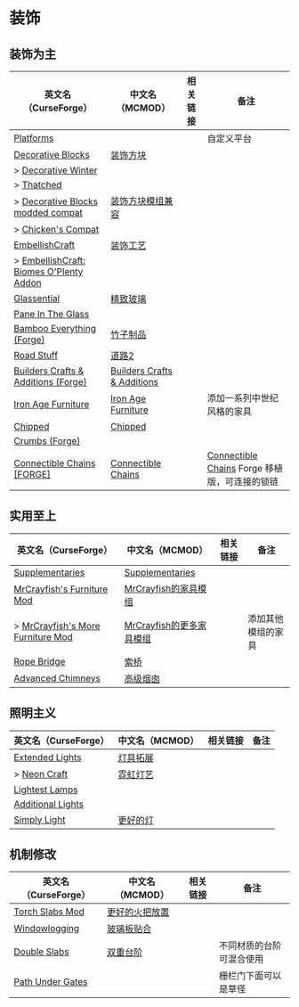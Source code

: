 # 装饰

## 装饰为主

| 英文名（CurseForge）                                                                                                        | 中文名（MCMOD）                                                     | 相关链接 | 备注                                                                                                             |
| --------------------------------------------------------------------------------------------------------------------------- | ------------------------------------------------------------------- | -------- | ---------------------------------------------------------------------------------------------------------------- |
| [Platforms](https://www.curseforge.com/minecraft/mc-mods/platforms)                                                         |                                                                     |          | 自定义平台                                                                                                       |
| [Decorative Blocks](https://www.curseforge.com/minecraft/mc-mods/decorative-blocks)                                         | [装饰方块](https://www.mcmod.cn/class/2900.html)                    |          |                                                                                                                  |
| > [Decorative Winter](https://www.curseforge.com/minecraft/mc-mods/decorative-winter)                                       |                                                                     |          |                                                                                                                  |
| > [Thatched](https://www.curseforge.com/minecraft/mc-mods/thatched)                                                         |                                                                     |          |                                                                                                                  |
| > [Decorative Blocks modded compat](https://www.curseforge.com/minecraft/mc-mods/decorative-blocks-modded-compat)           | [装饰方块模组兼容](https://www.mcmod.cn/class/4993.html)            |          |                                                                                                                  |
| > [Chicken's Compat](https://www.curseforge.com/minecraft/mc-mods/chickens-compat)                                          |                                                                     |          |                                                                                                                  |
| [EmbellishCraft](https://www.curseforge.com/minecraft/mc-mods/embellishcraft)                                               | [装饰工艺](https://www.mcmod.cn/class/3001.html)                    |          |                                                                                                                  |
| > [EmbellishCraft: Biomes O'Plenty Addon](https://www.curseforge.com/minecraft/mc-mods/embellishcraft-biomes-oplenty-addon) |                                                                     |          |                                                                                                                  |
| [Glassential](https://www.curseforge.com/minecraft/mc-mods/glassential)                                                     | [精致玻璃](https://www.mcmod.cn/class/1769.html)                    |          |                                                                                                                  |
| [Pane In The Glass](https://www.curseforge.com/minecraft/mc-mods/pane-in-the-glass)                                         |                                                                     |          |                                                                                                                  |
| [Bamboo Everything (Forge)](https://www.curseforge.com/minecraft/mc-mods/bamboo-everything-forge)                           | [竹子制品](https://www.mcmod.cn/class/1819.html)                    |          |                                                                                                                  |
| [Road Stuff](https://www.curseforge.com/minecraft/mc-mods/road-stuff)                                                       | [道路2](https://www.mcmod.cn/class/1418.html)                       |          |                                                                                                                  |
| [Builders Crafts & Additions (Forge)](https://www.curseforge.com/minecraft/mc-mods/buildersaddition)                        | [Builders Crafts & Additions](https://www.mcmod.cn/class/3664.html) |          |                                                                                                                  |
| [Iron Age Furniture](https://www.curseforge.com/minecraft/mc-mods/ironagefurniture)                                         | [Iron Age Furniture](https://www.mcmod.cn/class/6278.html)          |          | 添加一系列中世纪风格的家具                                                                                       |
| [Chipped](https://www.curseforge.com/minecraft/mc-mods/chipped)                                                             | [Chipped](https://www.mcmod.cn/class/4726.html)                     |          |                                                                                                                  |
| [Crumbs (Forge)](https://www.curseforge.com/minecraft/mc-mods/crumbs)                                                       |                                                                     |          |                                                                                                                  |
| [Connectible Chains [FORGE]](https://www.curseforge.com/minecraft/mc-mods/connectible-chains-forge)                         | [Connectible Chains](https://www.mcmod.cn/class/6259.html)          |          | [Connectible Chains](https://www.curseforge.com/minecraft/mc-mods/connectible-chains) Forge 移植版，可连接的锁链 |

## 实用至上

| 英文名（CurseForge）                                                                                            | 中文名（MCMOD）                                                  | 相关链接 | 备注               |
| --------------------------------------------------------------------------------------------------------------- | ---------------------------------------------------------------- | -------- | ------------------ |
| [Supplementaries](https://www.curseforge.com/minecraft/mc-mods/supplementaries)                                 | [Supplementaries](https://www.mcmod.cn/class/3555.html)          |          |                    |
| [MrCrayfish's Furniture Mod](https://www.curseforge.com/minecraft/mc-mods/mrcrayfish-furniture-mod)             | [MrCrayfish的家具模组](https://www.mcmod.cn/class/263.html)      |          |                    |
| > [MrCrayfish's More Furniture Mod](https://www.curseforge.com/minecraft/mc-mods/mrcrayfish-more-furniture-mod) | [MrCrayfish的更多家具模组](https://www.mcmod.cn/class/4554.html) |          | 添加其他模组的家具 |
| [Rope Bridge](https://www.curseforge.com/minecraft/mc-mods/rope-bridge)                                         | [索桥](https://www.mcmod.cn/class/1609.html)                     |          |                    |
| [Advanced Chimneys](https://www.curseforge.com/minecraft/mc-mods/advanced-chimneys)                             | [高级烟囱](https://www.mcmod.cn/class/1437.html)                 |          |                    |

## 照明主义

| 英文名（CurseForge）                                                                | 中文名（MCMOD）                                  | 相关链接 | 备注 |
| ----------------------------------------------------------------------------------- | ------------------------------------------------ | -------- | ---- |
| [Extended Lights](https://www.curseforge.com/minecraft/mc-mods/extended-lights-mod) | [灯具拓展](https://www.mcmod.cn/class/2868.html) |          |      |
| > [Neon Craft](https://www.curseforge.com/minecraft/mc-mods/neon-craft-mod)         | [霓虹灯艺](https://www.mcmod.cn/class/2876.html) |          |      |
| [Lightest Lamps](https://www.curseforge.com/minecraft/mc-mods/lightest-lamps)       |                                                  |          |      |
| [Additional Lights](https://www.curseforge.com/minecraft/mc-mods/additional-lights) |                                                  |          |      |
| [Simply Light](https://www.curseforge.com/minecraft/mc-mods/simply-light)           | [更好的灯](https://www.mcmod.cn/class/2318.html) |          |      |

## 机制修改

| 英文名（CurseForge）                                                              | 中文名（MCMOD）                                        | 相关链接 | 备注                     |
| --------------------------------------------------------------------------------- | ------------------------------------------------------ | -------- | ------------------------ |
| [Torch Slabs Mod](https://www.curseforge.com/minecraft/mc-mods/torchslabs-mod)    | [更好的火把放置](https://www.mcmod.cn/class/2579.html) |          |                          |
| [Windowlogging](https://www.curseforge.com/minecraft/mc-mods/windowlogging)       | [玻璃板贴合](https://www.mcmod.cn/class/3354.html)     |          |                          |
| [Double Slabs](https://www.curseforge.com/minecraft/mc-mods/double-slabs)         | [双重台阶](https://www.mcmod.cn/class/3328.html)       |          | 不同材质的台阶可混合使用 |
| [Path Under Gates](https://www.curseforge.com/minecraft/mc-mods/path-under-gates) |                                                        |          | 栅栏门下面可以是草径     |
